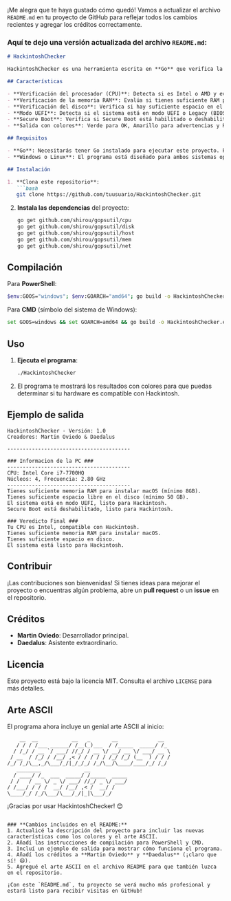 ¡Me alegra que te haya gustado cómo quedó! Vamos a actualizar el archivo `README.md` en tu proyecto de GitHub para reflejar todos los cambios recientes y agregar los créditos correctamente.

### Aquí te dejo una versión actualizada del archivo `README.md`:

```markdown
# HackintoshChecker

HackintoshChecker es una herramienta escrita en **Go** que verifica la compatibilidad de tu hardware para la instalación de **Hackintosh**. El programa recopila información clave del sistema como CPU, RAM, disco, UEFI y Secure Boot, y muestra un veredicto con colores (verde para OK, amarillo para advertencias y rojo para problemas).

## Características

- **Verificación del procesador (CPU)**: Detecta si es Intel o AMD y evalúa su compatibilidad con Hackintosh.
- **Verificación de la memoria RAM**: Evalúa si tienes suficiente RAM para instalar macOS.
- **Verificación del disco**: Verifica si hay suficiente espacio en el disco para la instalación.
- **Modo UEFI**: Detecta si el sistema está en modo UEFI o Legacy (BIOS).
- **Secure Boot**: Verifica si Secure Boot está habilitado o deshabilitado (solo en Windows).
- **Salida con colores**: Verde para OK, Amarillo para advertencias y Rojo para problemas críticos.

## Requisitos

- **Go**: Necesitarás tener Go instalado para ejecutar este proyecto. Puedes descargarlo desde [golang.org](https://golang.org/dl/).
- **Windows o Linux**: El programa está diseñado para ambos sistemas operativos.

## Instalación

1. **Clona este repositorio**:
   ```bash
   git clone https://github.com/tuusuario/HackintoshChecker.git
   ```

2. **Instala las dependencias** del proyecto:
   ```bash
   go get github.com/shirou/gopsutil/cpu
   go get github.com/shirou/gopsutil/disk
   go get github.com/shirou/gopsutil/host
   go get github.com/shirou/gopsutil/mem
   go get github.com/shirou/gopsutil/net
   ```

## Compilación

Para **PowerShell**:
```bash
$env:GOOS="windows"; $env:GOARCH="amd64"; go build -o HackintoshChecker.exe
```

Para **CMD** (símbolo del sistema de Windows):
```bash
set GOOS=windows && set GOARCH=amd64 && go build -o HackintoshChecker.exe
```

## Uso

1. **Ejecuta el programa**:
   ```bash
   ./HackintoshChecker
   ```

2. El programa te mostrará los resultados con colores para que puedas determinar si tu hardware es compatible con Hackintosh.

## Ejemplo de salida

```plaintext
HackintoshChecker - Versión: 1.0
Creadores: Martin Oviedo & Daedalus

----------------------------------------

### Informacion de la PC ###
----------------------------------------
CPU: Intel Core i7-7700HQ
Núcleos: 4, Frecuencia: 2.80 GHz
----------------------------------------
Tienes suficiente memoria RAM para instalar macOS (mínimo 8GB).
Tienes suficiente espacio libre en el disco (mínimo 50 GB).
El sistema está en modo UEFI, listo para Hackintosh.
Secure Boot está deshabilitado, listo para Hackintosh.

### Veredicto Final ###
Tu CPU es Intel, compatible con Hackintosh.
Tienes suficiente memoria RAM para instalar macOS.
Tienes suficiente espacio en disco.
El sistema está listo para Hackintosh.
```

## Contribuir

¡Las contribuciones son bienvenidas! Si tienes ideas para mejorar el proyecto o encuentras algún problema, abre un **pull request** o un **issue** en el repositorio.

## Créditos

- **Martin Oviedo**: Desarrollador principal.
- **Daedalus**: Asistente extraordinario.

## Licencia

Este proyecto está bajo la licencia MIT. Consulta el archivo `LICENSE` para más detalles.

## Arte ASCII

El programa ahora incluye un genial arte ASCII al inicio:

```plaintext
    __  __           __   _       __             __  
   / / / /___ ______/ /__(_)___  / /_____  _____/ /_ 
  / /_/ / __ `/ ___/ //_/ / __ \/ __/ __ \/ ___/ __ \
 / __  / /_/ / /__/ ,< / / / / / /_/ /_/ (__  ) / / /
/_/ /_/\__,_/\___/_/|_/_/_/ /_/\__/\____/____/_/ /_/ 
   ________              __                          
  / ____/ /_  ___  _____/ /_____  _____              
 / /   / __ \/ _ \/ ___/ //_/ _ \/ ___/              
/ /___/ / / /  __/ /__/ ,< /  __/ /                  
\____/_/ /_/\___/\___/_/|_|\___/_/                   
```

¡Gracias por usar HackintoshChecker! 😊
```

### **Cambios incluidos en el README:**
1. Actualicé la descripción del proyecto para incluir las nuevas características como los colores y el arte ASCII.
2. Añadí las instrucciones de compilación para PowerShell y CMD.
3. Incluí un ejemplo de salida para mostrar cómo funciona el programa.
4. Añadí los créditos a **Martin Oviedo** y **Daedalus** (¡claro que sí! 😄).
5. Agregué el arte ASCII en el archivo README para que también luzca en el repositorio.

¡Con este `README.md`, tu proyecto se verá mucho más profesional y estará listo para recibir visitas en GitHub!

